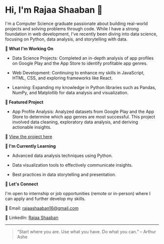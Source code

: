 # Hi, I'm Rajaa Shaaban 👋

I'm a Computer Science graduate passionate about building real-world projects and solving problems through code. While I have a strong foundation in web development, I've recently been diving into data science, focusing on Python, data analysis, and storytelling with data.



**🧠 What I'm Working On**

- Data Science Projects: Completed an in-depth analysis of app profiles on Google Play and the App Store to identify profitable app genres.

- Web Development: Continuing to enhance my skills in JavaScript, HTML, CSS, and exploring frameworks like React.

- Learning: Expanding my knowledge in Python libraries such as Pandas, NumPy, and Matplotlib for data analysis and visualization.



**📂 Featured Project**

- App Profile Analysis: Analyzed datasets from Google Play and the App Store to determine which app genres are most successful. This project involved data cleaning, exploratory data analysis, and deriving actionable insights.

🔗 [View the project here](https://github.com/rajaashb/Android-IOS-Apps-Analysis)



**🌱 I'm Currently Learning**

- Advanced data analysis techniques using Python.

- Data visualization tools to effectively communicate insights.

- Best practices in data storytelling and presentation.



**🤝 Let's Connect**

I'm open to internship or job opportunities (remote or in-person) where I can apply and further develop my skills.

📧 Email: rajaashaaban16@gmail.com

💼 LinkedIn: [Rajaa Shaaban](www.linkedin.com/in/rajaa-shaaban-96ba04283)

---

> “Start where you are. Use what you have. Do what you can.” – Arthur Ashe
